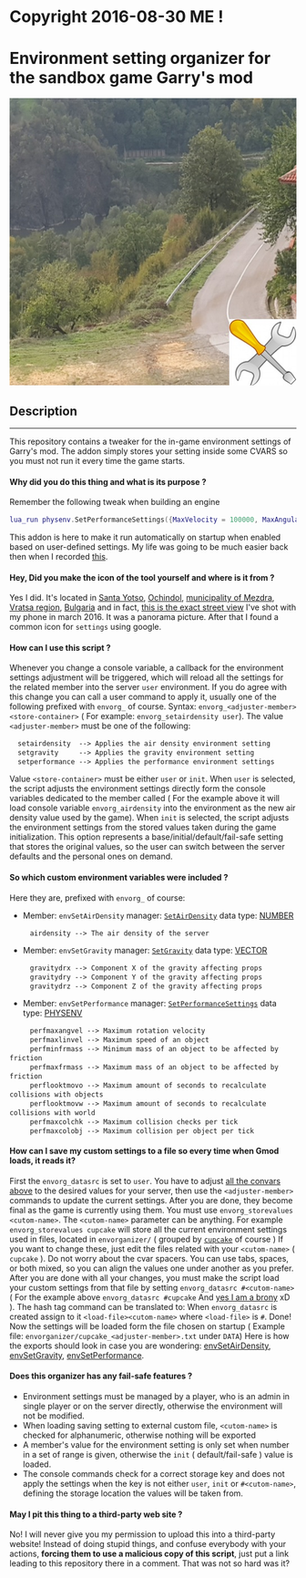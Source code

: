 # **Copyright 2016-08-30 ME !**

# **Environment setting organizer for the sandbox game Garry's mod**

![EnvironmentOrganizer](https://github.com/dvdvideo1234/EnvironmentOrganizer/blob/master/data/pictures/icon.jpg)

## Description
----------
This repository contains a tweaker for the in-game environment settings of Garry's mod.
The addon simply stores your setting inside some CVARS so you must not run it every time
the game starts.

#### Why did you do this thing and what is its purpose ?
Remember the following tweak when building an engine
```lua
lua_run physenv.SetPerformanceSettings({MaxVelocity = 100000, MaxAngularVelocity = 360000, MaxCollisionsPerObjectPerTimestep = 30, MaxCollisionChecksPerTimestep = 750})
```
This addon is here to make it run automatically on startup when enabled based on user-defined settings.
My life was going to be much easier back then when I recorded [this](https://www.youtube.com/watch?v=herJj_aRJvY).

#### Hey, Did you make the icon of the tool yourself and where is it from ?
Yes I did. It's located in [Santa Yotso][ref-yotso], [Ochindol][ref-ochin], [municipality of Mezdra](https://www.mezdra.bg/), [Vratsa region][ref-vratsa], [Bulgaria](https://en.wikipedia.org/wiki/Bulgaria) and in fact, [this is the exact street view][ref-view]
I've shot with my phone in march 2016. It was a panorama picture. After that I found a common icon for `settings` using google.

#### How can I use this script ?
Whenever you change a console variable, a callback for the environment settings adjustment will be triggered,
which will reload all the settings for the related member into the server `user` environment. If you do agree
with this change you can call a user command to apply it, usually one of the following prefixed  with `envorg_` of course.
Syntax: `envorg_<adjuster-member> <store-container>` ( For example: `envorg_setairdensity user`).
The value `<adjuster-member>` must be one of the following:
```
  setairdensity  --> Applies the air density environment setting
  setgravity     --> Applies the gravity environment setting
  setperformance --> Applies the performance environment settings
```
Value `<store-container>` must be either `user` or `init`. When `user` is selected,
the script adjusts the environment settings directly form the console variables
dedicated to the member called ( For the example above it will load console variable
`envorg_airdensity` into the environment as the new air density value used by the game).
When `init` is selected, the script adjusts the environment settings from the stored values
taken during the game initialization. This option represents a base/initial/default/fail-safe setting
that stores the original values, so the user can switch between the server defaults and the personal
ones on demand.

#### So which custom environment variables were included ?
Here they are, prefixed with `envorg_` of course:

 *  Member: `envSetAirDensity` manager: [`SetAirDensity`](https://wiki.garrysmod.com/page/physenv/SetAirDensity)
data type: [NUMBER](https://wiki.garrysmod.com/page/Category:number)
```
     airdensity --> The air density of the server
```
 *  Member: `envSetGravity` manager: [`SetGravity`](https://wiki.garrysmod.com/page/physenv/SetGravity)
data type: [VECTOR](https://wiki.garrysmod.com/page/Category:Vector)
```
     gravitydrx --> Component X of the gravity affecting props
     gravitydry --> Component Y of the gravity affecting props
     gravitydrz --> Component Z of the gravity affecting props
```
 *  Member: `envSetPerformance` manager: [`SetPerformanceSettings`](https://wiki.garrysmod.com/page/physenv/SetPerformanceSettings)
data type: [PHYSENV](https://wiki.garrysmod.com/page/Category:physenv)
```
     perfmaxangvel --> Maximum rotation velocity
     perfmaxlinvel --> Maximum speed of an object
     perfminfrmass --> Minimum mass of an object to be affected by friction
     perfmaxfrmass --> Maximum mass of an object to be affected by friction
     perflooktmovo --> Maximum amount of seconds to recalculate collisions with objects
     perflooktmovw --> Maximum amount of seconds to recalculate collisions with world
     perfmaxcolchk --> Maximum collision checks per tick
     perfmaxcolobj --> Maximum collision per object per tick
```
#### How can I save my custom settings to a file so every time when Gmod loads, it reads it?
First the `envorg_datasrc` is set to `user`. You have to adjust
[all the convars above](https://github.com/dvdvideo1234/EnvironmentOrganizer#so-which-custom-environment-variables-were-included-) to the desired values for your server,
then use the `<adjuster-member>` commands to update the current settings. After you are done, they become
final as the game is currently using them. You must use `envorg_storevalues <cutom-name>`. The
`<cutom-name>` parameter can be anything. For example `envorg_storevalues cupcake` will store all
the current environment settings used in files, located in `envorganizer/` ( grouped by [`cupcake`](https://www.equestriadaily.com/) of course ) If you want to change these, just edit the files related with your `<cutom-name>` ( `cupcake` ). Do not worry
about the cvar spacers. You can use tabs, spaces, or both mixed, so you can align the values one under another
as you prefer. After you are done with all your changes, you must make the script load your custom settings
from that file by setting `envorg_datasrc #<cutom-name>` ( For the example above `envorg_datasrc #cupcake`
And [yes I am a brony](https://xxnightmaremoonxx.de/vweb/) xD ). The hash tag command can be translated
to: When `envorg_datasrc` is created assign to it `<load-file><cutom-name>` where `<load-file>` is `#`.
Done! Now the settings will be loaded form the file chosen on startup
( Example file: `envorganizer/cupcake_<adjuster-member>.txt` under `DATA`)
Here is how the exports should look in case you are wondering:
[envSetAirDensity](https://raw.githubusercontent.com/dvdvideo1234/EnvironmentOrganizer/master/data/envorganizer/maglev_envSetAirDensity.txt),
[envSetGravity](https://raw.githubusercontent.com/dvdvideo1234/EnvironmentOrganizer/master/data/envorganizer/maglev_envSetGravity.txt),
[envSetPerformance](https://raw.githubusercontent.com/dvdvideo1234/EnvironmentOrganizer/master/data/envorganizer/maglev_envSetPerformance.txt).

#### Does this organizer has any fail-safe features ?
 - Environment settings must be managed by a player, who is an admin in single player or on the server directly, otherwise the environment will not be modified.
 - When loading saving setting to external custom file, `<cutom-name>` is checked for alphanumeric, otherwise nothing will be exported
 - A member's value for the environment setting is only set when number in a set of range is given, otherwise the `init` ( default/fail-safe ) value is loaded.
 - The console commands check for a correct storage key and does not apply the settings when the key
     is not either `user`, `init` or `#<cutom-name>`, defining the storage location the values will be taken from.

#### May I pit this thing to a third-party web site ?
No! I will never give you my permission to upload this into a third-party website!
Instead of doing stupid things, and confuse everybody with your actions, **forcing them to use a malicious copy
of this script**, just put a link leading to this repository there in a comment. That was not so hard was it?

[ref-vratsa]: https://www.google.com/maps/place/Vraca/@43.3932066,23.3010897,9.28z/data=!4m5!3m4!1s0x40ab6c5c9309a44b:0x300a01269bf4dc0!8m2!3d43.2101806!4d23.552921
[ref-yotso]: https://www.google.com/maps/place/Santa+Yotso/@43.0880201,23.4750233,21z/data=!4m13!1m7!3m6!1s0x40aae1b6bd60a773:0xa00a014cd0ec9e0!2s3162+Ochindol!3b1!8m2!3d43.1058483!4d23.4755065!3m4!1s0x0:0x654aac8685ef06a4!8m2!3d43.0880817!4d23.4749339
[ref-ochin]: https://www.google.com/maps/place/3162+Ochindol/@43.1047732,23.4705068,16z/data=!3m1!4b1!4m5!3m4!1s0x40aae1b6bd60a773:0xa00a014cd0ec9e0!8m2!3d43.1058483!4d23.4755065
[ref-view]: https://www.google.bg/maps/@43.0882408,23.4751913,3a,75y,177.71h,81.92t/data=!3m6!1e1!3m4!1ssN4kRVgtbcKK_SVxgQ_SsQ!2e0!7i13312!8i6656?hl=en

